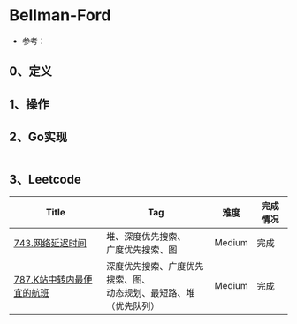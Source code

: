 # Bellman-Ford

- 参考：

## 0、定义

## 1、操作

## 2、Go实现

```go

```

## 3、Leetcode

| Title                                                                                | Tag                                    | 难度     | 完成情况 |
|--------------------------------------------------------------------------------------|----------------------------------------|--------|------|
| [743.网络延迟时间](https://leetcode-cn.com/problems/network-delay-time/)                   | 堆、深度优先搜索、<br />广度优先搜索、图                | Medium | 完成   |
| [787.K站中转内最便宜的航班](https://leetcode-cn.com/problems/cheapest-flights-within-k-stops/) | 深度优先搜索、广度优先搜索、图、<br />动态规划、最短路、堆（优先队列） | Medium | 完成   |